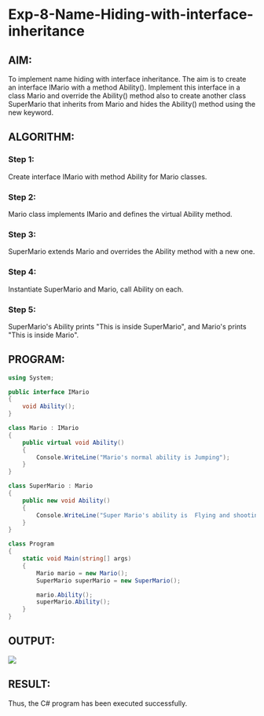 # Exp-8-Name-Hiding-with-interface-inheritance
## AIM:
To implement name hiding with interface inheritance. The aim is to create an interface IMario with a method Ability(). 
Implement this interface in a class Mario and override the Ability() method also to create another class SuperMario that inherits from Mario 
and hides the Ability() method using the new keyword.

## ALGORITHM:
### Step 1:
Create interface IMario with method Ability for Mario classes.

### Step 2:
Mario class implements IMario and defines the virtual Ability method.

### Step 3:
SuperMario extends Mario and overrides the Ability method with a new one.

### Step 4:
Instantiate SuperMario and Mario, call Ability on each.

### Step 5:
SuperMario's Ability prints "This is inside SuperMario", and Mario's prints "This is inside Mario".

## PROGRAM:
```cs
using System;

public interface IMario
{
    void Ability();
}

class Mario : IMario
{
    public virtual void Ability()
    {
        Console.WriteLine("Mario's normal ability is Jumping");
    }
}

class SuperMario : Mario
{
    public new void Ability()
    {
        Console.WriteLine("Super Mario's ability is  Flying and shooting fireballs");
    }
}

class Program
{
    static void Main(string[] args)
    {
        Mario mario = new Mario();
        SuperMario superMario = new SuperMario();

        mario.Ability(); 
        superMario.Ability();
    }
}
```

## OUTPUT:
![](https://github.com/Ronick2005/19AI308-Object-Oriented-Programming-using-CSharp--Exp-8-Name-Hiding-with-interface-inheritance/assets/83219341/3a2f8471-d341-41f1-8fda-7ece75533ec0)

## RESULT:
Thus, the C# program has been executed successfully.

